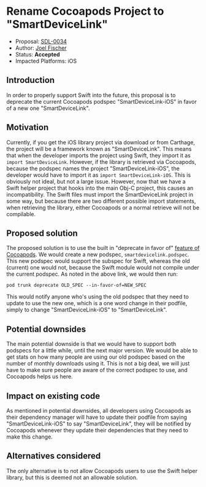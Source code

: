 # Rename Cocoapods Project to "SmartDeviceLink"

* Proposal: [SDL-0034](0034-ios-cocoapods-rename.md)
* Author: [Joel Fischer](https://github.com/joeljfischer)
* Status: **Accepted**
* Impacted Platforms: iOS

## Introduction

In order to properly support Swift into the future, this proposal is to deprecate the current Cocoapods podspec "SmartDeviceLink-iOS" in favor of a new one "SmartDeviceLink".

## Motivation

Currently, if you get the iOS library project via download or from Carthage, the project will be a framework known as "SmartDeviceLink". This means that when the developer imports the project using Swift, they import it as `import SmartDeviceLink`. However, if the library is retrieved via Cocoapods, because the podspec names the project "SmartDeviceLink-iOS", the developer would have to import it as `import SmartDeviceLink-iOS`. This is obviously not ideal, but not a large issue. However, now that we have a Swift helper project that hooks into the main Obj-C project, this causes an incompatibility. The Swift files must import the SmartDeviceLink project in some way, but because there are two different possible import statements, when retrieving the library, either Cocoapods or a normal retrieve will not be compilable.

## Proposed solution

The proposed solution is to use the built in "deprecate in favor of" [feature of Cocoapods](http://stackoverflow.com/a/36928723/1221798). We would create a new podspec, `smartdevicelink.podspec`. This new podspec would support the subspec for Swift, whereas the old (current) one would not, because the Swift module would not compile under the current podspec. As noted in the above link, we would then run:

```
pod trunk deprecate OLD_SPEC --in-favor-of=NEW_SPEC
```

This would notify anyone who's using the old podspec that they need to update to use the new one, which is a one word change in their podfile, simply to change "SmartDeviceLink-iOS" to "SmartDeviceLink".

## Potential downsides

The main potential downside is that we would have to support both podspecs for a little while, until the next major version. We would be able to get stats on how many people are using our old podspec based on the number of monthly downloads using it. This is not a big deal, we will just have to make sure people are aware of the correct podspec to use, and Cocoapods helps us here.

## Impact on existing code

As mentioned in potential downsides, all developers using Cocoapods as their dependency manager will have to update their podfile from saying "SmartDeviceLink-iOS" to say "SmartDeviceLink", they will be notified by Cocoapods whenever they update their dependencies that they need to make this change.

## Alternatives considered

The only alternative is to not allow Cocoapods users to use the Swift helper library, but this is deemed not an allowable solution.
